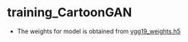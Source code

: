 # training_CartoonGAN
* The weights for model is obtained from [vgg19_weights.h5](https://drive.google.com/file/d/0Bz7KyqmuGsilZ2RVeVhKY0FyRmc/view?usp=sharing)
